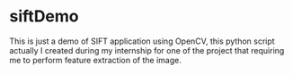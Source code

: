 # siftDemo

This is just a demo of SIFT application using OpenCV, this python script actually I created during my internship for one of the project that requiring me to perform feature extraction of the image.
